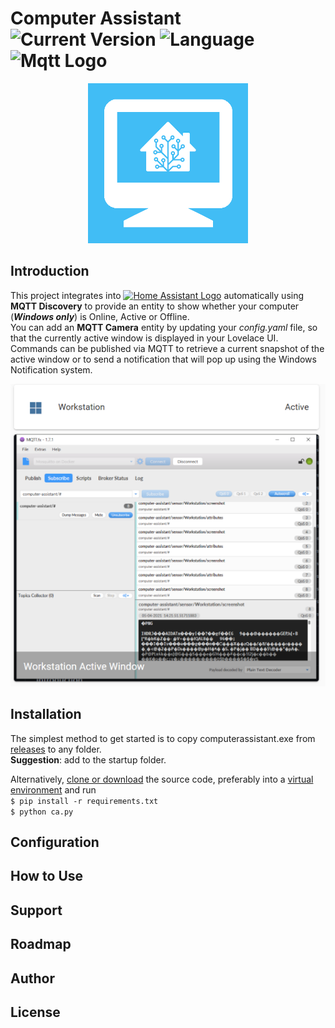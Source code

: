 # Computer Assistant ![Current Version](https://img.shields.io/badge/version-0.1.0-blue.svg) ![Language](https://img.shields.io/badge/Python-3.8.8-blue) ![Mqtt Logo](https://img.shields.io/static/v1?label=&message=MQTT&color=blueviolet&logo=eclipse-mosquitto)

<p align="center">
  <img src="./images/computer-assistant-icon.png" alt="Computer Assistant Screenshot" height=256px>
</p>

## Introduction

This project integrates into [![Home Assistant Logo](https://img.shields.io/static/v1?label=&message=Home%20Assistant&color=41bdf5&logo=home-assistant&logoColor=white)](https://www.home-assistant.io/) automatically using **MQTT Discovery** to provide an entity to show whether your computer (**_Windows only_**) is Online, Active or Offline.  
You can add an **MQTT Camera** entity by updating your _config.yaml_ file, so that the currently active window is displayed in your Lovelace UI.  
Commands can be published via MQTT to retrieve a current snapshot of the active window or to send a notification that will pop up using the Windows Notification system.

<p align="center">
  <img src="./github_images/computer-assistant-snapshot.png" alt="Computer Assistant Screenshot" height=>
</p>

## Installation

The simplest method to get started is to copy computerassistant.exe from [releases](https://github.com/malcolmcdixon/computerassistant/releases) to any folder.  
**Suggestion**: add to the startup folder.

Alternatively, [clone or download](https://docs.github.com/en/github/getting-started-with-github/getting-changes-from-a-remote-repository#cloning-a-repository) the source code, preferably into a [virtual environment](https://docs.python.org/3/library/venv.html) and run  
`$ pip install -r requirements.txt`  
`$ python ca.py`

## Configuration

## How to Use

## Support

## Roadmap

## Author

## License
